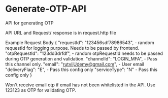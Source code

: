 # Generate-OTP-API
API for generating OTP

API URL and Request/ response is in request.http file

Example Request Body
{
    "requestId": "123456sdf78986543", - random requestId for logging purpose. Needs to be passed by frontend.
    "otpRequestId": "123dd3drfdf", - random otpRequestId needs to be passed during OTP generation and validation.
    "channelId": "LOGIN_MFA", - Pass this channel only.
    "email": "rutvijUdemy@gmail.com", - User email
    "deliveryFlag": "E", - Pass this config only
    "serviceType": "N" - Pass this config only
}

Won't receive email otp if email has not been whitelisted in the API. Use 123123 as OTP for validating OTP.
